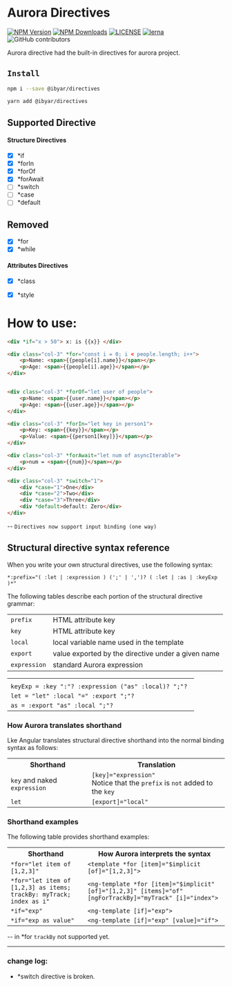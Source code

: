 # Aurora Directives

[![NPM Version][npm-image]][npm-url]
[![NPM Downloads][downloads-image]][downloads-url]
[![LICENSE][license-img]][license-url]
[![lerna][lerna-img]][lerna-url]
![GitHub contributors][contributors]

[npm-image]: https://img.shields.io/npm/v/@ibyar/directives.svg?logo=npm&logoColor=fff&label=NPM+package&color=limegreen
[npm-url]: https://npmjs.org/package/@ibyar/directives
[downloads-image]: https://img.shields.io/npm/dt/@ibyar/directives
[downloads-url]: https://npmjs.org/package/@ibyar/directives
[license-img]: https://img.shields.io/github/license/ibyar/aurora
[license-url]: https://github.com/ibyar/aurora/blob/master/LICENSE
[lerna-img]: https://img.shields.io/badge/maintained%20with-lerna-cc00ff.svg
[lerna-url]: https://lerna.js.org/
[contributors]: https://img.shields.io/github/contributors/ibyar/aurora

Aurora directive had the built-in directives for aurora project.

## `Install`

``` bash
npm i --save @ibyar/directives
```

``` bash
yarn add @ibyar/directives
```


## Supported Directive

#### Structure Directives
- [x] *if
- [x] *forIn
- [x] *forOf
- [x] *forAwait		
- [ ] *switch
- [ ] *case
- [ ] *default

## Removed
- [x] *for
- [x] *while

#### Attributes Directives
- [x] *class
- [x] *style


# How to use:

```html
<div *if="x > 50"> x: is {{x}} </div>

<div class="col-3" *for="const i = 0; i < people.length; i++">
	<p>Name: <span>{{people[i].name}}</span></p>
	<p>Age: <span>{{people[i].age}}</span></p>
</div>


<div class="col-3" *forOf="let user of people">
	<p>Name: <span>{{user.name}}</span></p>
	<p>Age: <span>{{user.age}}</span></p>
</div>

<div class="col-3" *forIn="let key in person1">
	<p>Key: <span>{{key}}</span></p>
	<p>Value: <span>{{person1[key]}}</span></p>
</div>

<div class="col-3" *forAwait="let num of asyncIterable">
	<p>num = <span>{{num}}</span></p>
</div>

<div class="col-3" *switch="1">
	<div *case="1">One</div>
	<div *case="2">Two</div>
	<div *case="3">Three</div>
	<div *default>default: Zero</div>
</div>

```
 -- `Directives now support input binding (one way)`


## Structural directive syntax reference

When you write your own structural directives, use the following syntax:

```
*:prefix="( :let | :expression ) (';' | ',')? ( :let | :as | :keyExp )*"
```

The following tables describe each portion of the structural directive grammar:

<table>

  <tr>
    <td><code>prefix</code></td>
    <td>HTML attribute key</td>
  </tr>
  <tr>
    <td><code>key</code></td>
    <td>HTML attribute key</td>
  </tr>
  <tr>
    <td><code>local</code></td>
    <td>local variable name used in the template</td>
  </tr>
  <tr>
    <td><code>export</code></td>
    <td>value exported by the directive under a given name</td>
  </tr>
  <tr>
    <td><code>expression</code></td>
    <td>standard Aurora expression</td>
  </tr>
</table>

<table>
  <tr>
    <th></th>
  </tr>
  <tr>
    <td colspan="3"><code>keyExp = :key ":"? :expression ("as" :local)? ";"? </code></td>
  </tr>
  <tr>
    <td colspan="3"><code>let = "let" :local "=" :export ";"?</code></td>
  </tr>
  <tr>
    <td colspan="3"><code>as = :export "as" :local ";"?</code></td>
  </tr>
</table>

### How Aurora translates shorthand

Lke Angular translates structural directive shorthand into the normal binding syntax as follows:

<table>
  <tr>
    <th>Shorthand</th>
    <th>Translation</th>
  </tr>
  <tr>
    <td><code>key</code> and naked <code>expression</code></td>
    <td><code>[key]="expression"</code>
    <br />
    Notice that the <code>prefix</code>
    is <code>not</code> added to the <code>key</code>
    </td>
  </tr>
  <tr>
    <td><code>let</code></td>
    <td><code>[export]="local"</code></td>
  </tr>
</table>

### Shorthand examples

The following table provides shorthand examples:

<table>
  <tr>
    <th>Shorthand</th>
    <th>How Aurora interprets the syntax</th>
  </tr>
  <tr>
    <td><code>*for="let item of [1,2,3]"</code></td>
    <td><code>&lt;template *for [item]="$implicit [of]="[1,2,3]"&gt;</code></td>
  </tr>
  <tr>
    <td><code>*for="let item of [1,2,3] as items; trackBy: myTrack; index as i"</code></td>
    <td><code>&lt;ng-template *for [item]="$implicit" [of]="[1,2,3]" [items]="of" [ngForTrackBy]="myTrack" [i]="index"&gt;</code>
    </td>
  </tr>
  <tr>
    <td><code>*if="exp"</code></td>
    <td><code>&lt;ng-template [if]="exp"&gt;</code></td>
  </tr>
  <tr>
    <td><code>*if="exp as value"</code></td>
    <td><code>&lt;ng-template [if]="exp" [value]="if"&gt;</code></td>
  </tr>
</table>

-- in *for `trackBy` not supported yet.


<hr>

### change log:

- *switch directive is broken.
